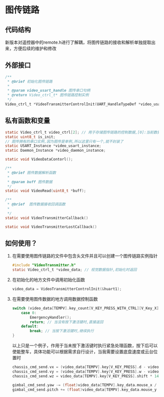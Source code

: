 <!--
 * @file VideoTransmitter.h
 * @author wexhi (wexhi@qq.com)
 * @brief  用于图传链路的接收以及解析
 * @version 1.1
 * @date 2024-05-06
 * @todo 图传链路应该属于遥控器控制的附庸，后续考虑合并或转移
 *
 * @copyright Copyright (c) 2024 CQU QianLi EC 2024 all rights reserved
 *
-->

# 图传链路

## 代码结构

新版本对遥控器中的remote.h进行了解耦，将图传链路的接收和解析单独提取出来，方便后续的维护和修改

## 外部接口

``` c
/**
 * @brief 初始化图传链路
 *
 * @param video_usart_handle 图传串口句柄
 * @return Video_ctrl_t* 图传链路控制实例
 */
Video_ctrl_t *VideoTransmitterControlInit(UART_HandleTypeDef *video_usart_handle);
```

## 私有函数和变量

``` c
static Video_ctrl_t video_ctrl[2]; // 用于存储图传链路的控制数据,[0]:当前数据TEMPV,[1]:上一次的数据LAST.用于按键持续按下和切换的判断
static uint8_t is_init;
// 图传拥有的串口实例,因为图传是单例,所以这里只有一个,就不封装了
static USART_Instance *video_usart_instance;
static Daemon_Instance *video_daemon_instance;

static void VideoDataContorl();

/**
 * @brief 图传数据解析函数
 *
 * @param buff 图传数据
 */
static void VideoRead(uint8_t *buff);

/**
 * @brief  图传数据接收回调函数
 *
 */
static void VideoTransmitterCallback()

static void VideoTransmitterLostCallback()
```

## 如何使用？

1. 在需要使用图传链路的文件中包含头文件并且可以创建一个图传链路实例指针

    ``` c
    #include "VideoTransmitter.h"
    static Video_ctrl_t *video_data; // 视觉数据指针,初始化时返回
    ```

2. 在初始化的地方文件中调用初始化函数

    ``` c
    video_data = VideoTransmitterControlInit(&huart1);
    ```

3. 在需要使用图传数据的地方调用数据控制函数

    ``` c
    switch (video_data[TEMPV].key_count[V_KEY_PRESS_WITH_CTRL][V_Key_X] % 2) {
        case 0:
            EmergencyHandler();
            return; // 当没有按下激活键时,直接返回
        default:
            break; // 当按下激活键时,继续执行
    }
    ```

    以上只是一个例子，作用于当未按下激活键时执行紧急处理函数，按下后可以使能整车，具体功能可以根据需求自行设计，当我需要设置底盘速度或云台位置时

    ``` c
    chassis_cmd_send.vx = (video_data[TEMPV].key[V_KEY_PRESS].d - video_data[TEMPV].key[KEY_PRESS].a) * 20000 * chassis_speed_buff; // 系数待测
    chassis_cmd_send.vy = (video_data[TEMPV].key[V_KEY_PRESS].w - video_data[TEMPV].key[KEY_PRESS].s) * 20000 * chassis_speed_buff;
    chassis_cmd_send.wz = video_data[TEMPV].key[V_KEY_PRESS].shift * 14000 * chassis_speed_buff;

    gimbal_cmd_send.yaw -= (float)video_data[TEMPV].key_data.mouse_x / 660 * 2.5; // 系数待测
    gimbal_cmd_send.pitch += (float)video_data[TEMPV].key_data.mouse_y / 660 * 2.5;
    ```
